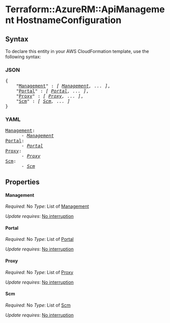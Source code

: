 # Terraform::AzureRM::ApiManagement HostnameConfiguration

## Syntax

To declare this entity in your AWS CloudFormation template, use the following syntax:

### JSON

<pre>
{
    "<a href="#management" title="Management">Management</a>" : <i>[ <a href="hostnameconfiguration-management.md">Management</a>, ... ]</i>,
    "<a href="#portal" title="Portal">Portal</a>" : <i>[ <a href="hostnameconfiguration-portal.md">Portal</a>, ... ]</i>,
    "<a href="#proxy" title="Proxy">Proxy</a>" : <i>[ <a href="hostnameconfiguration-proxy.md">Proxy</a>, ... ]</i>,
    "<a href="#scm" title="Scm">Scm</a>" : <i>[ <a href="hostnameconfiguration-scm.md">Scm</a>, ... ]</i>
}
</pre>

### YAML

<pre>
<a href="#management" title="Management">Management</a>: <i>
      - <a href="hostnameconfiguration-management.md">Management</a></i>
<a href="#portal" title="Portal">Portal</a>: <i>
      - <a href="hostnameconfiguration-portal.md">Portal</a></i>
<a href="#proxy" title="Proxy">Proxy</a>: <i>
      - <a href="hostnameconfiguration-proxy.md">Proxy</a></i>
<a href="#scm" title="Scm">Scm</a>: <i>
      - <a href="hostnameconfiguration-scm.md">Scm</a></i>
</pre>

## Properties

#### Management

_Required_: No
_Type_: List of <a href="hostnameconfiguration-management.md">Management</a>

_Update requires_: [No interruption](https://docs.aws.amazon.com/AWSCloudFormation/latest/UserGuide/using-cfn-updating-stacks-update-behaviors.html#update-no-interrupt)

#### Portal

_Required_: No
_Type_: List of <a href="hostnameconfiguration-portal.md">Portal</a>

_Update requires_: [No interruption](https://docs.aws.amazon.com/AWSCloudFormation/latest/UserGuide/using-cfn-updating-stacks-update-behaviors.html#update-no-interrupt)

#### Proxy

_Required_: No
_Type_: List of <a href="hostnameconfiguration-proxy.md">Proxy</a>

_Update requires_: [No interruption](https://docs.aws.amazon.com/AWSCloudFormation/latest/UserGuide/using-cfn-updating-stacks-update-behaviors.html#update-no-interrupt)

#### Scm

_Required_: No
_Type_: List of <a href="hostnameconfiguration-scm.md">Scm</a>

_Update requires_: [No interruption](https://docs.aws.amazon.com/AWSCloudFormation/latest/UserGuide/using-cfn-updating-stacks-update-behaviors.html#update-no-interrupt)

